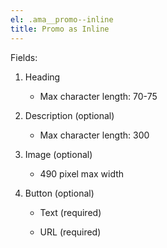 ```yaml
---
el: .ama__promo--inline
title: Promo as Inline
---
```

Fields:

1. Heading

    * Max character length: 70-75

2. Description (optional)

    * Max character length: 300

3. Image (optional)

    * 490 pixel max width

4. Button (optional)

    * Text (required)

    * URL (required)
